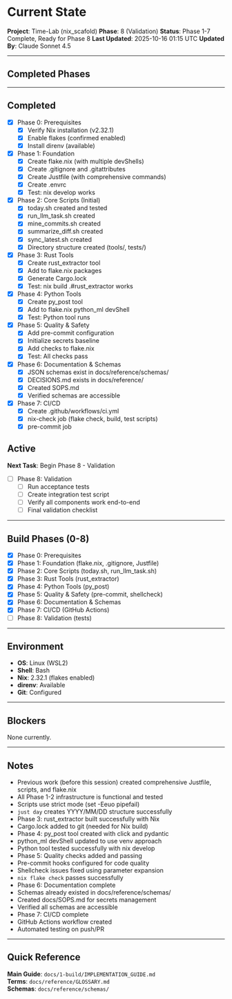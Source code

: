 # Current State

**Project**: Time-Lab (nix_scafold)
**Phase**: 8 (Validation)
**Status**: Phase 1-7 Complete, Ready for Phase 8
**Last Updated**: 2025-10-16 01:15 UTC
**Updated By**: Claude Sonnet 4.5

---

## Completed Phases

---

## Completed

- [x] Phase 0: Prerequisites
  - [x] Verify Nix installation (v2.32.1)
  - [x] Enable flakes (confirmed enabled)
  - [x] Install direnv (available)

- [x] Phase 1: Foundation
  - [x] Create flake.nix (with multiple devShells)
  - [x] Create .gitignore and .gitattributes
  - [x] Create Justfile (with comprehensive commands)
  - [x] Create .envrc
  - [x] Test: nix develop works

- [x] Phase 2: Core Scripts (Initial)
  - [x] today.sh created and tested
  - [x] run_llm_task.sh created
  - [x] mine_commits.sh created
  - [x] summarize_diff.sh created
  - [x] sync_latest.sh created
  - [x] Directory structure created (tools/, tests/)

- [x] Phase 3: Rust Tools
  - [x] Create rust_extractor tool
  - [x] Add to flake.nix packages
  - [x] Generate Cargo.lock
  - [x] Test: nix build .#rust_extractor works

- [x] Phase 4: Python Tools
  - [x] Create py_post tool
  - [x] Add to flake.nix python_ml devShell
  - [x] Test: Python tool runs

- [x] Phase 5: Quality & Safety
  - [x] Add pre-commit configuration
  - [x] Initialize secrets baseline
  - [x] Add checks to flake.nix
  - [x] Test: All checks pass

- [x] Phase 6: Documentation & Schemas
  - [x] JSON schemas exist in docs/reference/schemas/
  - [x] DECISIONS.md exists in docs/reference/
  - [x] Created SOPS.md
  - [x] Verified schemas are accessible

- [x] Phase 7: CI/CD
  - [x] Create .github/workflows/ci.yml
  - [x] nix-check job (flake check, build, test scripts)
  - [x] pre-commit job

## Active

**Next Task**: Begin Phase 8 - Validation

- [ ] Phase 8: Validation
  - [ ] Run acceptance tests
  - [ ] Create integration test script
  - [ ] Verify all components work end-to-end
  - [ ] Final validation checklist

---

## Build Phases (0-8)

- [x] Phase 0: Prerequisites
- [x] Phase 1: Foundation (flake.nix, .gitignore, Justfile)
- [x] Phase 2: Core Scripts (today.sh, run_llm_task.sh)
- [x] Phase 3: Rust Tools (rust_extractor)
- [x] Phase 4: Python Tools (py_post)
- [x] Phase 5: Quality & Safety (pre-commit, shellcheck)
- [x] Phase 6: Documentation & Schemas
- [x] Phase 7: CI/CD (GitHub Actions)
- [ ] Phase 8: Validation (tests)

---

## Environment

- **OS**: Linux (WSL2)
- **Shell**: Bash
- **Nix**: 2.32.1 (flakes enabled)
- **direnv**: Available
- **Git**: Configured

---

## Blockers

None currently.

---

## Notes

- Previous work (before this session) created comprehensive Justfile, scripts, and flake.nix
- All Phase 1-2 infrastructure is functional and tested
- Scripts use strict mode (set -Eeuo pipefail)
- `just day` creates YYYY/MM/DD structure successfully
- Phase 3: rust_extractor built successfully with Nix
- Cargo.lock added to git (needed for Nix build)
- Phase 4: py_post tool created with click and pydantic
- python_ml devShell updated to use venv approach
- Python tool tested successfully with nix develop
- Phase 5: Quality checks added and passing
- Pre-commit hooks configured for code quality
- Shellcheck issues fixed using parameter expansion
- `nix flake check` passes successfully
- Phase 6: Documentation complete
- Schemas already existed in docs/reference/schemas/
- Created docs/SOPS.md for secrets management
- Verified all schemas are accessible
- Phase 7: CI/CD complete
- GitHub Actions workflow created
- Automated testing on push/PR

---

## Quick Reference

**Main Guide**: `docs/1-build/IMPLEMENTATION_GUIDE.md`  
**Terms**: `docs/reference/GLOSSARY.md`  
**Schemas**: `docs/reference/schemas/`

